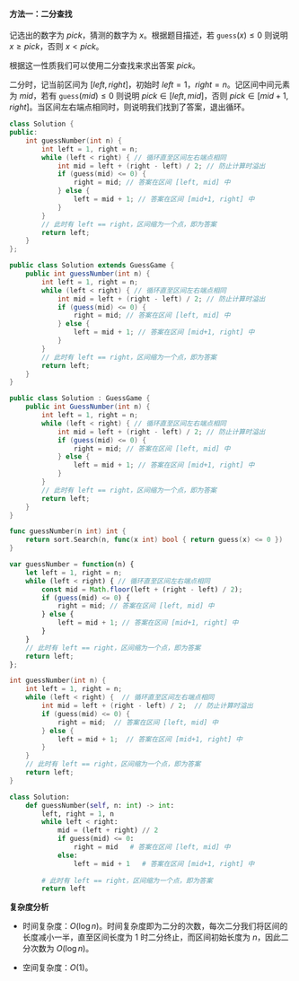 #### 方法一：二分查找

记选出的数字为 $\textit{pick}$，猜测的数字为 $x$。根据题目描述，若 $\texttt{guess}(x)\le 0$ 则说明 $x\ge\textit{pick}$，否则 $x<\textit{pick}$。

根据这一性质我们可以使用二分查找来求出答案 $\textit{pick}$。

二分时，记当前区间为 $[\textit{left},\textit{right}]$，初始时 $\textit{left}=1$，$\textit{right}=n$。记区间中间元素为 $\textit{mid}$，若有 $\texttt{guess}(mid)\le 0$ 则说明 $\textit{pick} \in [\textit{left},\textit{mid}]$，否则 $\textit{pick} \in [\textit{mid}+1,\textit{right}]$。当区间左右端点相同时，则说明我们找到了答案，退出循环。

```C++ [sol1-C++]
class Solution {
public:
    int guessNumber(int n) {
        int left = 1, right = n;
        while (left < right) { // 循环直至区间左右端点相同
            int mid = left + (right - left) / 2; // 防止计算时溢出
            if (guess(mid) <= 0) {
                right = mid; // 答案在区间 [left, mid] 中
            } else {
                left = mid + 1; // 答案在区间 [mid+1, right] 中
            }
        }
        // 此时有 left == right，区间缩为一个点，即为答案
        return left;
    }
};
```

```Java [sol1-Java]
public class Solution extends GuessGame {
    public int guessNumber(int n) {
        int left = 1, right = n;
        while (left < right) { // 循环直至区间左右端点相同
            int mid = left + (right - left) / 2; // 防止计算时溢出
            if (guess(mid) <= 0) {
                right = mid; // 答案在区间 [left, mid] 中
            } else {
                left = mid + 1; // 答案在区间 [mid+1, right] 中
            }
        }
        // 此时有 left == right，区间缩为一个点，即为答案
        return left;
    }
}
```

```C# [sol1-C#]
public class Solution : GuessGame {
    public int GuessNumber(int n) {
        int left = 1, right = n;
        while (left < right) { // 循环直至区间左右端点相同
            int mid = left + (right - left) / 2; // 防止计算时溢出
            if (guess(mid) <= 0) {
                right = mid; // 答案在区间 [left, mid] 中
            } else {
                left = mid + 1; // 答案在区间 [mid+1, right] 中
            }
        }
        // 此时有 left == right，区间缩为一个点，即为答案
        return left;
    }
}
```

```go [sol1-Golang]
func guessNumber(n int) int {
    return sort.Search(n, func(x int) bool { return guess(x) <= 0 })
}
```

```JavaScript [sol1-JavaScript]
var guessNumber = function(n) {
    let left = 1, right = n;
    while (left < right) { // 循环直至区间左右端点相同
        const mid = Math.floor(left + (right - left) / 2); 
        if (guess(mid) <= 0) {
            right = mid; // 答案在区间 [left, mid] 中
        } else {
            left = mid + 1; // 答案在区间 [mid+1, right] 中
        }
    }
    // 此时有 left == right，区间缩为一个点，即为答案
    return left;
};
```

```C [sol1-C]
int guessNumber(int n) {
    int left = 1, right = n;
    while (left < right) {  // 循环直至区间左右端点相同
        int mid = left + (right - left) / 2;  // 防止计算时溢出
        if (guess(mid) <= 0) {
            right = mid;  // 答案在区间 [left, mid] 中
        } else {
            left = mid + 1;  // 答案在区间 [mid+1, right] 中
        }
    }
    // 此时有 left == right，区间缩为一个点，即为答案
    return left;
}
```

```Python [sol1-Python3]
class Solution:
    def guessNumber(self, n: int) -> int:
        left, right = 1, n
        while left < right:
            mid = (left + right) // 2
            if guess(mid) <= 0:
                right = mid   # 答案在区间 [left, mid] 中
            else:
                left = mid + 1   # 答案在区间 [mid+1, right] 中
        
        # 此时有 left == right，区间缩为一个点，即为答案
        return left
```

**复杂度分析**

- 时间复杂度：$O(\log n)$。时间复杂度即为二分的次数，每次二分我们将区间的长度减小一半，直至区间长度为 $1$ 时二分终止，而区间初始长度为 $n$，因此二分次数为 $O(\log n)$。

- 空间复杂度：$O(1)$。
